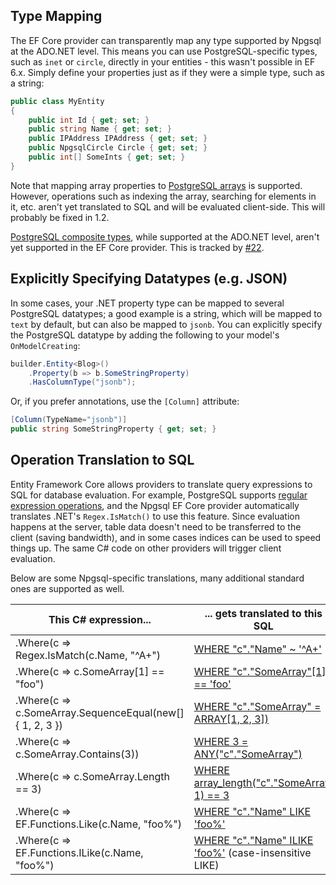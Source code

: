 ## Type Mapping

The EF Core provider can transparently map any type supported by Npgsql at the ADO.NET level. This means you can use PostgreSQL-specific types, such as `inet` or `circle`, directly in your entities - this wasn't possible in EF 6.x. Simply define your properties just as if they were a simple type, such as a string:

```c#
public class MyEntity
{
    public int Id { get; set; }
    public string Name { get; set; }
    public IPAddress IPAddress { get; set; }
    public NpgsqlCircle Circle { get; set; }
    public int[] SomeInts { get; set; }
}
```

Note that mapping array properties to [PostgreSQL arrays](https://www.postgresql.org/docs/current/static/arrays.html) is supported. However, operations such as indexing the array, searching for elements in it, etc. aren't yet translated to SQL and will be evaluated client-side. This will probably be fixed in 1.2.

[PostgreSQL composite types](https://www.postgresql.org/docs/current/static/rowtypes.html), while supported at the ADO.NET level, aren't yet supported in the EF Core provider. This is tracked by [#22](https://github.com/npgsql/Npgsql.EntityFrameworkCore.PostgreSQL/issues/22).

## Explicitly Specifying Datatypes (e.g. JSON)

In some cases, your .NET property type can be mapped to several PostgreSQL datatypes; a good example is a string, which will be mapped to `text` by default, but can also be mapped to `jsonb`. You can explicitly specify the PostgreSQL datatype by adding the following to your model's `OnModelCreating`:

```c#
builder.Entity<Blog>()
    .Property(b => b.SomeStringProperty)
    .HasColumnType("jsonb");
```

Or, if you prefer annotations, use the `[Column]` attribute:

```c#
[Column(TypeName="jsonb")]
public string SomeStringProperty { get; set; }
```

## Operation Translation to SQL

Entity Framework Core allows providers to translate query expressions to SQL for database evaluation. For example, PostgreSQL supports [regular expression operations](http://www.postgresql.org/docs/current/static/functions-matching.html#FUNCTIONS-POSIX-REGEXP), and the Npgsql EF Core provider automatically translates .NET's `Regex.IsMatch()` to use this feature. Since evaluation happens at the server, table data doesn't need to be transferred to the client (saving bandwidth), and in some cases indices can be used to speed things up. The same C# code on other providers will trigger client evaluation.

Below are some Npgsql-specific translations, many additional standard ones are supported as well.

| This C# expression...                                    | ... gets translated to this SQL |
|----------------------------------------------------------|---------------------------------|
| .Where(c => Regex.IsMatch(c.Name, "^A+")                 | [WHERE "c"."Name" ~ '^A+'](http://www.postgresql.org/docs/current/static/functions-matching.html#FUNCTIONS-POSIX-REGEXP)
| .Where(c => c.SomeArray[1] == "foo")                      | [WHERE "c"."SomeArray"[1] == 'foo'](https://www.postgresql.org/docs/current/static/arrays.html#ARRAYS-ACCESSING)
| .Where(c => c.SomeArray.SequenceEqual(new[] { 1, 2, 3 }) | [WHERE "c"."SomeArray" = ARRAY[1, 2, 3])](https://www.postgresql.org/docs/current/static/arrays.html)
| .Where(c => c.SomeArray.Contains(3))                     | [WHERE 3 = ANY("c"."SomeArray")](https://www.postgresql.org/docs/current/static/functions-comparisons.html#AEN21104)
| .Where(c => c.SomeArray.Length == 3)                     | [WHERE array_length("c"."SomeArray, 1) == 3](https://www.postgresql.org/docs/current/static/functions-array.html#ARRAY-FUNCTIONS-TABLE)
| .Where(c => EF.Functions.Like(c.Name, "foo%")            | [WHERE "c"."Name" LIKE 'foo%'](https://www.postgresql.org/docs/current/static/functions-matching.html#FUNCTIONS-LIKE)
| .Where(c => EF.Functions.ILike(c.Name, "foo%")           | [WHERE "c"."Name" ILIKE 'foo%'](https://www.postgresql.org/docs/current/static/functions-matching.html#FUNCTIONS-LIKE) (case-insensitive LIKE)

